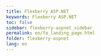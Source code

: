 ```yaml
---
title: Flexberry ASP.NET
keywords: Flexberry ASP.NET
toc: false
sidebar: flexberry-aspnet_sidebar
permalink: en/fa_landing_page.html
folder: flexberry-aspnet
lang: en
---
```


